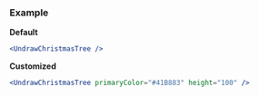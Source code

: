 ### Example

**Default**
```jsx
<UndrawChristmasTree />
```

**Customized**
```jsx
<UndrawChristmasTree primaryColor="#41B883" height="100" />
```
